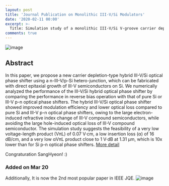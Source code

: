 ```yaml
---
layout: post
title: 'Journal Publication on Monolithic III-V/Si Modulators'
date: '2020-02-11 00:00'
excerpt: >-
  Title: Simulation study of a monolithic III-V/Si V-groove carrier depletion optical phase shifter
comments: true
---
```

![image](https://user-images.githubusercontent.com/32427749/74204281-e439b480-4cb5-11ea-9ce7-e64561a94392.png)

## Abstract
In this paper, we propose a new carrier depletion-type hybrid III-V/Si optical phase shifter using a n-III-V/p-Si hetero-junction, which can be fabricated with direct epitaxial growth of III-V semiconductors on Si. We numerically analyzed the performance of the III-V/Si hybrid optical phase shifter by comparing the performance in reverse bias operation with that of pure Si or III-V p-n optical phase shifters. The hybrid III-V/Si optical phase shifter showed improved modulation efficiency and lower optical loss compared to pure Si and III-V p-n optical phase shifters, owing to the large electron-induced refractive index change of III-V compound semiconductors, while avoiding the large hole-induced optical loss of III-V compound semiconductor. The simulation study suggests the feasibility of a very low voltage-length product (VπL) of 0.07 V·cm, a low insertion loss (α) of 16 dB/cm, and a very low αVπL product close to 1 V·dB at 1.31 μm, which is 10x lower than for Si p-n optical phase shifters.
[More detail](https://ieeexplore.ieee.org/xpl/articleDetails.jsp?arnumber=8984307)

Congraturation SangHyeon! :)

### Added on Mar 20
Additionally, It is now the 2nd most popular paper in IEEE JQE. 
![image](https://user-images.githubusercontent.com/32427749/77180458-3dbdac00-6aca-11ea-8620-45a45080be20.png)
